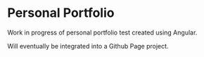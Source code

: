 # Personal Portfolio

Work in progress of personal portfolio test created using Angular.

Will eventually be integrated into a Github Page project.
